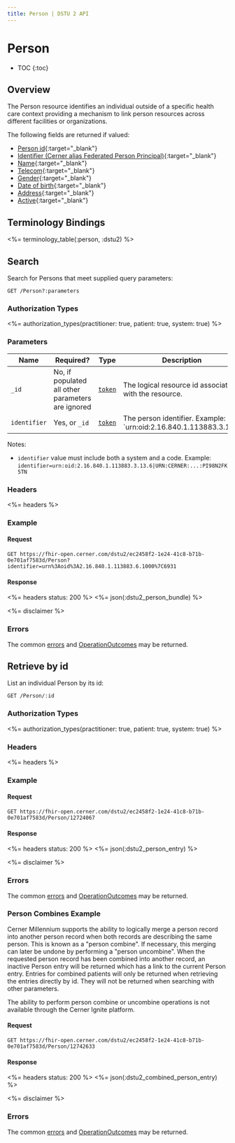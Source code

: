 ```yaml
---
title: Person | DSTU 2 API
---
```


# Person

* TOC
{:toc}

## Overview

The Person resource identifies an individual outside of a specific health care context providing a mechanism to link person resources across different facilities or organizations.

The following fields are returned if valued:

* [Person id](http://hl7.org/fhir/dstu2/resource-definitions.html#Resource.id){:target="_blank"}
* [Identifier (Cerner alias Federated Person Principal)](http://hl7.org/fhir/DSTU2/person-definitions.html#Person.identifier){:target="_blank"}
* [Name](http://hl7.org/fhir/DSTU2/person-definitions.html#Person.name){:target="_blank"}
* [Telecom](http://hl7.org/fhir/DSTU2/person-definitions.html#Person.telecom){:target="_blank"}
* [Gender](http://hl7.org/fhir/DSTU2/person-definitions.html#Person.gender){:target="_blank"}
* [Date of birth](http://hl7.org/fhir/DSTU2/person-definitions.html#Person.birthDate){:target="_blank"}
* [Address](http://hl7.org/fhir/DSTU2/person-definitions.html#Person.address){:target="_blank"}
* [Active](http://hl7.org/fhir/DSTU2/person-definitions.html#Person.active){:target="_blank"}

## Terminology Bindings

<%= terminology_table(:person, :dstu2) %>

## Search

Search for Persons that meet supplied query parameters:

    GET /Person?:parameters

### Authorization Types

<%= authorization_types(practitioner: true, patient: true, system: true) %>

### Parameters

 Name         | Required?                                         | Type       | Description
--------------|---------------------------------------------------|------------|------------------------------------------------------------------------------------
 `_id`        | No, if populated all other parameters are ignored | [`token`]  | The logical resource id associated with the resource.
 `identifier` | Yes, or `_id`                                     | [`token`]  | The person identifier.  Example: `urn:oid:2.16.840.1.113883.3.13.6|01022228`

Notes:

- `identifier` value must include both a system and a code. Example: `identifier=urn:oid:2.16.840.1.113883.3.13.6|URN:CERNER:...:PI98N2FK5TN`

### Headers

 <%= headers %>

### Example

#### Request

    GET https://fhir-open.cerner.com/dstu2/ec2458f2-1e24-41c8-b71b-0e701af7583d/Person?identifier=urn%3Aoid%3A2.16.840.1.113883.6.1000%7C6931

#### Response

<%= headers status: 200 %>
<%= json(:dstu2_person_bundle) %>

<%= disclaimer %>

### Errors

The common [errors] and [OperationOutcomes] may be returned.

## Retrieve by id

List an individual Person by its id:

    GET /Person/:id

### Authorization Types

<%= authorization_types(practitioner: true, patient: true, system: true) %>

### Headers

<%= headers %>

### Example

#### Request

    GET https://fhir-open.cerner.com/dstu2/ec2458f2-1e24-41c8-b71b-0e701af7583d/Person/12724067

#### Response

<%= headers status: 200 %>
<%= json(:dstu2_person_entry) %>

<%= disclaimer %>

### Errors

The common [errors] and [OperationOutcomes] may be returned.

### Person Combines Example

Cerner Millennium supports the ability to logically merge a person record into another person record when both records are describing the same person. This is known
as a "person combine". If necessary, this merging can later be undone by performing a "person uncombine". When the requested person record has been combined into another
record, an inactive Person entry will be returned which has a link to the current Person entry. Entries for combined patients will only be returned when retrieving
the entries directly by id. They will not be returned when searching with other parameters.

The ability to perform person combine or uncombine operations is not available through the Cerner Ignite platform.

#### Request

    GET https://fhir-open.cerner.com/dstu2/ec2458f2-1e24-41c8-b71b-0e701af7583d/Person/12742633

#### Response

<%= headers status: 200 %>
<%= json(:dstu2_combined_person_entry) %>

<%= disclaimer %>

### Errors

The common [errors] and [OperationOutcomes] may be returned.

[`token`]: http://hl7.org/fhir/DSTU2/search.html#token
[errors]: ../../#client-errors
[OperationOutcomes]: ../../#operation-outcomes
